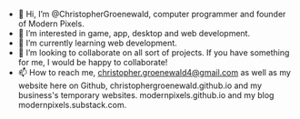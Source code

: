 - 👋 Hi, I’m @ChristopherGroenewald, computer programmer and founder of Modern Pixels.
- 👀 I’m interested in game, app, desktop and web development.
- 🌱 I’m currently learning web development.
- 💞️ I’m looking to collaborate on all sort of projects. If you have something for me, I would be happy to collaborate!
- 📫 How to reach me, christopher.groenewald4@gmail.com as well as my website here on Github, christophergroenewald.github.io and my business's temporary websites. modernpixels.github.io and my blog modernpixels.substack.com.

<!---
ChristopherGroenewald/ChristopherGroenewald is a ✨ special ✨ repository because its `README.md` (this file) appears on your GitHub profile.
You can click the Preview link to take a look at your changes.
--->
